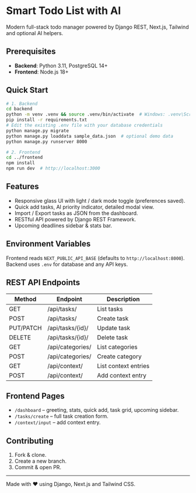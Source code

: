 # Smart Todo List with AI

Modern full-stack todo manager powered by Django REST, Next.js, Tailwind and optional AI helpers.

## Prerequisites

* **Backend**: Python 3.11, PostgreSQL 14+
* **Frontend**: Node.js 18+

## Quick Start

```bash
# 1. Backend
cd backend
python -m venv .venv && source .venv/bin/activate  # Windows: .venv\Scripts\activate
pip install -r requirements.txt
# Edit the existing .env file with your database credentials
python manage.py migrate
python manage.py loaddata sample_data.json  # optional demo data
python manage.py runserver 8000

# 2. Frontend
cd ../frontend
npm install
npm run dev  # http://localhost:3000
```

## Features

* Responsive glass UI with light / dark mode toggle (preferences saved).
* Quick add tasks, AI priority indicator, detailed modal view.
* Import / Export tasks as JSON from the dashboard.
* RESTful API powered by Django REST Framework.
* Upcoming deadlines sidebar & stats bar.

## Environment Variables

Frontend reads `NEXT_PUBLIC_API_BASE` (defaults to `http://localhost:8000`).
Backend uses `.env` for database and any API keys.

## REST API Endpoints

| Method | Endpoint | Description |
| ------ | -------- | ----------- |
| GET    | /api/tasks/ | List tasks |
| POST   | /api/tasks/ | Create task |
| PUT/PATCH | /api/tasks/{id}/ | Update task |
| DELETE | /api/tasks/{id}/ | Delete task |
| GET    | /api/categories/ | List categories |
| POST   | /api/categories/ | Create category |
| GET    | /api/context/ | List context entries |
| POST   | /api/context/ | Add context entry |

## Frontend Pages

* `/dashboard` – greeting, stats, quick add, task grid, upcoming sidebar.
* `/tasks/create` – full task creation form.
* `/context/input` – add context entry.


## Contributing

1. Fork & clone.
2. Create a new branch.
3. Commit & open PR.

---
Made with ❤️ using Django, Next.js and Tailwind CSS.
